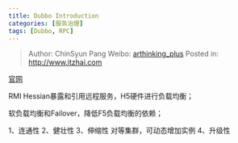 ```yaml
---
title: Dubbo Introduction
categories: [服务治理]
tags: [Dubbo, RPC]
---
```


> Author: ChinSyun Pang
> Weibo: [arthinking_plus](http://weibo.com/arthinkingplus)
> Posted in: http://www.itzhai.com

[官网](http://dubbo.io/)

RMI Hessian暴露和引用远程服务，H5硬件进行负载均衡；

软负载均衡和Failover，降低F5负载均衡的依赖；

1、连通性
2、健壮性
3、伸缩性
    对等集群，可动态增加实例
4、升级性
    

